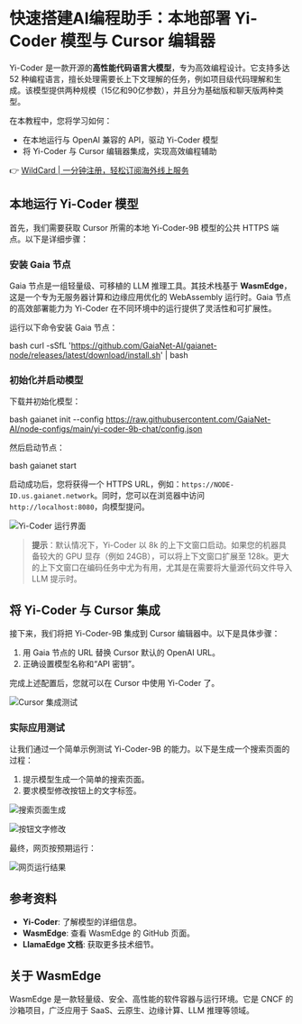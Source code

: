 # 快速搭建AI编程助手：本地部署 Yi-Coder 模型与 Cursor 编辑器

Yi-Coder 是一款开源的**高性能代码语言大模型**，专为高效编程设计。它支持多达 52 种编程语言，擅长处理需要长上下文理解的任务，例如项目级代码理解和生成。该模型提供两种规模（15亿和90亿参数），并且分为基础版和聊天版两种类型。

在本教程中，您将学习如何：

- 在本地运行与 OpenAI 兼容的 API，驱动 Yi-Coder 模型
- 将 Yi-Coder 与 Cursor 编辑器集成，实现高效编程辅助

👉 [WildCard | 一分钟注册，轻松订阅海外线上服务](https://bbtdd.com/WildCard)

## 本地运行 Yi-Coder 模型

首先，我们需要获取 Cursor 所需的本地 Yi-Coder-9B 模型的公共 HTTPS 端点。以下是详细步骤：

### 安装 Gaia 节点

Gaia 节点是一组轻量级、可移植的 LLM 推理工具。其技术栈基于 **WasmEdge**，这是一个专为无服务器计算和边缘应用优化的 WebAssembly 运行时。Gaia 节点的高效部署能力为 Yi-Coder 在不同环境中的运行提供了灵活性和可扩展性。

运行以下命令安装 Gaia 节点：

bash
curl -sSfL 'https://github.com/GaiaNet-AI/gaianet-node/releases/latest/download/install.sh' | bash


### 初始化并启动模型

下载并初始化模型：

bash
gaianet init --config https://raw.githubusercontent.com/GaiaNet-AI/node-configs/main/yi-coder-9b-chat/config.json


然后启动节点：

bash
gaianet start


启动成功后，您将获得一个 HTTPS URL，例如：`https://NODE-ID.us.gaianet.network`。同时，您可以在浏览器中访问 `http://localhost:8080`，向模型提问。

![Yi-Coder 运行界面](https://bbtdd.com/img/636488978628.webp@1192w)

> **提示**：默认情况下，Yi-Coder 以 8k 的上下文窗口启动。如果您的机器具备较大的 GPU 显存（例如 24GB），可以将上下文窗口扩展至 128k。更大的上下文窗口在编码任务中尤为有用，尤其是在需要将大量源代码文件导入 LLM 提示时。

## 将 Yi-Coder 与 Cursor 集成

接下来，我们将把 Yi-Coder-9B 集成到 Cursor 编辑器中。以下是具体步骤：

1. 用 Gaia 节点的 URL 替换 Cursor 默认的 OpenAI URL。
2. 正确设置模型名称和“API 密钥”。

完成上述配置后，您就可以在 Cursor 中使用 Yi-Coder 了。

![Cursor 集成测试](https://bbtdd.com/img/61685867283555.webp@1192w)

### 实际应用测试

让我们通过一个简单示例测试 Yi-Coder-9B 的能力。以下是生成一个搜索页面的过程：

1. 提示模型生成一个简单的搜索页面。
2. 要求模型修改按钮上的文字标签。

![搜索页面生成](https://bbtdd.com/img/95518035459.webp@1192w)

![按钮文字修改](https://bbtdd.com/img/9329709867.webp@1192w)

最终，网页按预期运行：

![网页运行结果](https://bbtdd.com/img/3759069464405.webp@1192w)

## 参考资料

- **Yi-Coder**: 了解模型的详细信息。
- **WasmEdge**: 查看 WasmEdge 的 GitHub 页面。
- **LlamaEdge 文档**: 获取更多技术细节。

## 关于 WasmEdge

WasmEdge 是一款轻量级、安全、高性能的软件容器与运行环境。它是 CNCF 的沙箱项目，广泛应用于 SaaS、云原生、边缘计算、LLM 推理等领域。